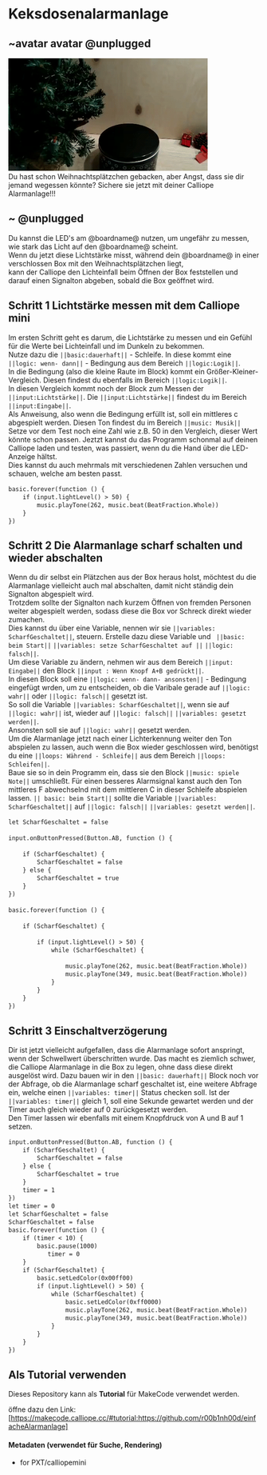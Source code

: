 # Keksdosenalarmanlage
## ~avatar avatar @unplugged
![keksAlarm](https://github.com/r00b1nh00d/einfacheAlarmanlage/blob/master/Keksdose.gif?raw=true) <br>
Du hast schon Weihnachtsplätzchen gebacken, aber Angst, dass sie dir jemand wegessen könnte?
Sichere sie jetzt mit deiner Calliope Alarmanlage!!! 

## ~ @unplugged
Du kannst die LED's am @boardname@ nutzen, um ungefähr zu messen, wie stark das Licht auf den @boardname@ scheint. <br>
Wenn du jetzt diese Lichtstärke misst, während dein @boardname@ in einer verschlossen Box mit den Weihnachtsplätzchen liegt, <br>
kann der Calliope den Lichteinfall beim Öffnen der Box feststellen und darauf einen Signalton abgeben, sobald die Box geöffnet wird.



## Schritt 1 Lichtstärke messen mit dem Calliope mini
Im ersten Schritt geht es darum, die Lichtstärke zu messen und ein Gefühl für die Werte bei Lichteinfall und im Dunkeln zu bekommen. <br>
Nutze dazu die ``||basic:dauerhaft||`` - Schleife. In diese kommt eine ``||logic: wenn- dann||`` - Bedingung aus dem Bereich ``||logic:Logik||``. <br>
In die Bedingung (also die kleine Raute im Block) kommt ein Größer-Kleiner-Vergleich. Diesen findest du ebenfalls im Bereich ``||logic:Logik||``. <br>
In diesen Vergleich kommt noch der Block zum Messen der ``||input:Lichtstärke||``. Die ``||input:Lichtstärke||`` findest du im Bereich ``||input:Eingabe||``. <br>
Als Anweisung, also wenn die Bedingung erfüllt ist, soll ein mittleres c abgespielt werden. Diesen Ton findest du im Bereich ``||music: Musik||`` <br>
Setze vor dem Test noch eine Zahl wie z.B. 50 in den Vergleich, dieser Wert könnte schon passen. Jeztzt kannst du das Programm schonmal auf deinen Calliope laden und testen, was passiert, wenn du die Hand über die LED-Anzeige hältst. <br>
Dies kannst du auch mehrmals mit verschiedenen Zahlen versuchen und schauen, welche am besten passt. 

```blocks
basic.forever(function () {
    if (input.lightLevel() > 50) {
        music.playTone(262, music.beat(BeatFraction.Whole))
    }
})
```



## Schritt 2 Die Alarmanlage scharf schalten und wieder abschalten
Wenn du dir selbst ein Plätzchen aus der Box heraus holst, möchtest du die Alarmanlage vielleicht auch mal abschalten, damit nicht ständig dein Signalton abgespielt wird. <br>
Trotzdem sollte der Signalton nach kurzem Öffnen von fremden Personen weiter abgespielt werden, sodass diese die Box vor Schreck direkt wieder zumachen. <br>
Dies kannst du über eine Variable, nennen wir sie ``||variables: ScharfGeschaltet||``, steuern. Erstelle dazu diese Variable und `` ||basic: beim Start||`` ``||variables: setze ScharfGeschaltet auf ||`` ``||logic: falsch||``. <br>
Um diese Variable zu ändern, nehmen wir aus dem Bereich ``||input: Eingabe||`` den Block ``||input : Wenn Knopf A+B gedrückt||``. <br>
In diesen Block soll eine ``||logic: wenn- dann- ansonsten||`` - Bedingung eingefügt wrden, um zu entscheiden, ob die Varibale gerade auf  ``||logic: wahr||`` oder ``||logic: falsch||`` gesetzt ist. <br>
So soll die Variable ``||variables: ScharfGeschaltet||``, wenn sie auf ``||logic: wahr||`` ist, wieder auf ``||logic: falsch||`` ``||variables: gesetzt werden||``. <br>
Ansonsten soll sie auf ``||logic: wahr||`` gesetzt werden. <br>
Um die Alarmanlage jetzt nach einer Lichterkennung weiter den Ton abspielen zu lassen, auch wenn die Box wieder geschlossen wird, benötigst du eine ``||loops: Während - Schleife||`` aus dem Bereich ``||loops: Schleifen||``. <br>
Baue sie so in dein Programm ein, dass sie den Block ``||music: spiele Note||`` umschließt. Für einen besseres Alarmsignal kanst auch den Ton mittleres F abwechselnd mit dem mittleren C in dieser Schleife abspielen lassen.
``|| basic: beim Start||`` sollte die Variable ``||variables: ScharfGeschaltet||`` auf ``||logic: falsch||`` ``||variables: gesetzt werden||``. <br>


```blocks
let ScharfGeschaltet = false

input.onButtonPressed(Button.AB, function () {
  
    if (ScharfGeschaltet) {
        ScharfGeschaltet = false
    } else {
        ScharfGeschaltet = true
    }
})

basic.forever(function () {
 
    if (ScharfGeschaltet) {

        if (input.lightLevel() > 50) {
            while (ScharfGeschaltet) {
               
                music.playTone(262, music.beat(BeatFraction.Whole))
                music.playTone(349, music.beat(BeatFraction.Whole))
            }
        }
    }
})

``` 

## Schritt 3 Einschaltverzögerung
Dir ist jetzt vielleicht aufgefallen, dass die Alarmanlage sofort anspringt, wenn der Schwellwert überschritten wurde. Das macht es ziemlich schwer, die Calliope Alarmanlage in die Box zu legen, ohne dass diese direkt ausgelöst wird. 
Dazu bauen wir in den ``||basic: dauerhaft||`` Block noch vor der Abfrage, ob die Alarmanlage scharf geschaltet ist, eine weitere Abfrage ein, welche einen ``||variables: timer||`` Status checken soll.
Ist der ``||variables: timer||`` gleich 1, soll eine Sekunde gewartet werden und der Timer auch gleich wieder auf 0 zurückgesetzt werden. <br>
Den Timer lassen wir ebenfalls mit einem Knopfdruck von A und B auf 1 setzen. 
 
```blocks
input.onButtonPressed(Button.AB, function () {
    if (ScharfGeschaltet) {
        ScharfGeschaltet = false
    } else {
        ScharfGeschaltet = true
    }
    timer = 1
})
let timer = 0
let ScharfGeschaltet = false
ScharfGeschaltet = false
basic.forever(function () {
    if (timer < 10) {
        basic.pause(1000)
           timer = 0
    }
    if (ScharfGeschaltet) {
        basic.setLedColor(0x00ff00)
        if (input.lightLevel() > 50) {
            while (ScharfGeschaltet) {
                basic.setLedColor(0xff0000)
                music.playTone(262, music.beat(BeatFraction.Whole))
                music.playTone(349, music.beat(BeatFraction.Whole))
            }
        }
    }
})

```



## Als Tutorial verwenden

Dieses Repository kann als **Tutorial** für MakeCode verwendet werden.

öffne dazu den Link: [https://makecode.calliope.cc/#tutorial:https://github.com/r00b1nh00d/einfacheAlarmanlage]

#### Metadaten (verwendet für Suche, Rendering)

* for PXT/calliopemini
<script src="https://makecode.com/gh-pages-embed.js"></script><script>makeCodeRender("{{ site.makecode.home_url }}", "{{ site.github.owner_name }}/{{ site.github.repository_name }}");</script>
